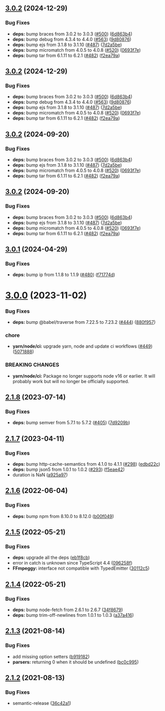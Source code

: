 ## [3.0.2](https://github.com/mekwall/ffmpeggy/compare/v3.0.1...v3.0.2) (2024-12-29)


### Bug Fixes

* **deps:** bump braces from 3.0.2 to 3.0.3 ([#500](https://github.com/mekwall/ffmpeggy/issues/500)) ([6d863b4](https://github.com/mekwall/ffmpeggy/commit/6d863b4c5f3f1e8714518e12bbd7b7b550a0937f))
* **deps:** bump debug from 4.3.4 to 4.4.0 ([#563](https://github.com/mekwall/ffmpeggy/issues/563)) ([9d80876](https://github.com/mekwall/ffmpeggy/commit/9d808762eddeb0a9ca51b2bce1a1018a20ab120c))
* **deps:** bump ejs from 3.1.8 to 3.1.10 ([#487](https://github.com/mekwall/ffmpeggy/issues/487)) ([7d2a5be](https://github.com/mekwall/ffmpeggy/commit/7d2a5beb44eb2f0fd332ff0ca7168506f52bdb8f))
* **deps:** bump micromatch from 4.0.5 to 4.0.8 ([#520](https://github.com/mekwall/ffmpeggy/issues/520)) ([0693f7e](https://github.com/mekwall/ffmpeggy/commit/0693f7e518635080d4bdac7a24c3c16dcf8463ea))
* **deps:** bump tar from 6.1.11 to 6.2.1 ([#482](https://github.com/mekwall/ffmpeggy/issues/482)) ([f2ea79a](https://github.com/mekwall/ffmpeggy/commit/f2ea79a9c2534c119180544d60e34522fbd6e3a5))

## [3.0.2](https://github.com/mekwall/ffmpeggy/compare/v3.0.1...v3.0.2) (2024-12-29)


### Bug Fixes

* **deps:** bump braces from 3.0.2 to 3.0.3 ([#500](https://github.com/mekwall/ffmpeggy/issues/500)) ([6d863b4](https://github.com/mekwall/ffmpeggy/commit/6d863b4c5f3f1e8714518e12bbd7b7b550a0937f))
* **deps:** bump debug from 4.3.4 to 4.4.0 ([#563](https://github.com/mekwall/ffmpeggy/issues/563)) ([9d80876](https://github.com/mekwall/ffmpeggy/commit/9d808762eddeb0a9ca51b2bce1a1018a20ab120c))
* **deps:** bump ejs from 3.1.8 to 3.1.10 ([#487](https://github.com/mekwall/ffmpeggy/issues/487)) ([7d2a5be](https://github.com/mekwall/ffmpeggy/commit/7d2a5beb44eb2f0fd332ff0ca7168506f52bdb8f))
* **deps:** bump micromatch from 4.0.5 to 4.0.8 ([#520](https://github.com/mekwall/ffmpeggy/issues/520)) ([0693f7e](https://github.com/mekwall/ffmpeggy/commit/0693f7e518635080d4bdac7a24c3c16dcf8463ea))
* **deps:** bump tar from 6.1.11 to 6.2.1 ([#482](https://github.com/mekwall/ffmpeggy/issues/482)) ([f2ea79a](https://github.com/mekwall/ffmpeggy/commit/f2ea79a9c2534c119180544d60e34522fbd6e3a5))

## [3.0.2](https://github.com/mekwall/ffmpeggy/compare/v3.0.1...v3.0.2) (2024-09-20)


### Bug Fixes

* **deps:** bump braces from 3.0.2 to 3.0.3 ([#500](https://github.com/mekwall/ffmpeggy/issues/500)) ([6d863b4](https://github.com/mekwall/ffmpeggy/commit/6d863b4c5f3f1e8714518e12bbd7b7b550a0937f))
* **deps:** bump ejs from 3.1.8 to 3.1.10 ([#487](https://github.com/mekwall/ffmpeggy/issues/487)) ([7d2a5be](https://github.com/mekwall/ffmpeggy/commit/7d2a5beb44eb2f0fd332ff0ca7168506f52bdb8f))
* **deps:** bump micromatch from 4.0.5 to 4.0.8 ([#520](https://github.com/mekwall/ffmpeggy/issues/520)) ([0693f7e](https://github.com/mekwall/ffmpeggy/commit/0693f7e518635080d4bdac7a24c3c16dcf8463ea))
* **deps:** bump tar from 6.1.11 to 6.2.1 ([#482](https://github.com/mekwall/ffmpeggy/issues/482)) ([f2ea79a](https://github.com/mekwall/ffmpeggy/commit/f2ea79a9c2534c119180544d60e34522fbd6e3a5))

## [3.0.2](https://github.com/mekwall/ffmpeggy/compare/v3.0.1...v3.0.2) (2024-09-20)


### Bug Fixes

* **deps:** bump braces from 3.0.2 to 3.0.3 ([#500](https://github.com/mekwall/ffmpeggy/issues/500)) ([6d863b4](https://github.com/mekwall/ffmpeggy/commit/6d863b4c5f3f1e8714518e12bbd7b7b550a0937f))
* **deps:** bump ejs from 3.1.8 to 3.1.10 ([#487](https://github.com/mekwall/ffmpeggy/issues/487)) ([7d2a5be](https://github.com/mekwall/ffmpeggy/commit/7d2a5beb44eb2f0fd332ff0ca7168506f52bdb8f))
* **deps:** bump micromatch from 4.0.5 to 4.0.8 ([#520](https://github.com/mekwall/ffmpeggy/issues/520)) ([0693f7e](https://github.com/mekwall/ffmpeggy/commit/0693f7e518635080d4bdac7a24c3c16dcf8463ea))
* **deps:** bump tar from 6.1.11 to 6.2.1 ([#482](https://github.com/mekwall/ffmpeggy/issues/482)) ([f2ea79a](https://github.com/mekwall/ffmpeggy/commit/f2ea79a9c2534c119180544d60e34522fbd6e3a5))

## [3.0.1](https://github.com/mekwall/ffmpeggy/compare/v3.0.0...v3.0.1) (2024-04-29)


### Bug Fixes

* **deps:** bump ip from 1.1.8 to 1.1.9 ([#480](https://github.com/mekwall/ffmpeggy/issues/480)) ([f71774d](https://github.com/mekwall/ffmpeggy/commit/f71774d46f19888f5a120cec981922abba8a639f))

# [3.0.0](https://github.com/mekwall/ffmpeggy/compare/v2.1.8...v3.0.0) (2023-11-02)


### Bug Fixes

* **deps:** bump @babel/traverse from 7.22.5 to 7.23.2 ([#444](https://github.com/mekwall/ffmpeggy/issues/444)) ([880f957](https://github.com/mekwall/ffmpeggy/commit/880f9572796893e19dc19324b50a282ff3d23a7d))


### chore

* **yarn/node/ci:** upgrade yarn, node and update ci workflows ([#449](https://github.com/mekwall/ffmpeggy/issues/449)) ([5071888](https://github.com/mekwall/ffmpeggy/commit/5071888002580ca19fa22e8ba940fb6ad06e204a))


### BREAKING CHANGES

* **yarn/node/ci:** Package no longer supports node v16 or earlier. It will probably work but will no longer be officially supported.

## [2.1.8](https://github.com/mekwall/ffmpeggy/compare/v2.1.7...v2.1.8) (2023-07-14)


### Bug Fixes

* **deps:** bump semver from 5.7.1 to 5.7.2 ([#405](https://github.com/mekwall/ffmpeggy/issues/405)) ([7d9209b](https://github.com/mekwall/ffmpeggy/commit/7d9209bd417dc868d9533ead3d421eb7b299bdb1))

## [2.1.7](https://github.com/mekwall/ffmpeggy/compare/v2.1.6...v2.1.7) (2023-04-11)


### Bug Fixes

* **deps:** bump http-cache-semantics from 4.1.0 to 4.1.1 ([#298](https://github.com/mekwall/ffmpeggy/issues/298)) ([edbd22c](https://github.com/mekwall/ffmpeggy/commit/edbd22c0dbc78dc65de31ab3c80c7429c2d7738d))
* **deps:** bump json5 from 1.0.1 to 1.0.2 ([#293](https://github.com/mekwall/ffmpeggy/issues/293)) ([f5eae42](https://github.com/mekwall/ffmpeggy/commit/f5eae428c523a3e5b0f78c527f82b5e9062e3563))
* duration is NaN ([a925a97](https://github.com/mekwall/ffmpeggy/commit/a925a97546b9ac6e619f48c345b96b5dead3a836))

## [2.1.6](https://github.com/mekwall/ffmpeggy/compare/v2.1.5...v2.1.6) (2022-06-04)


### Bug Fixes

* **deps:** bump npm from 8.10.0 to 8.12.0 ([b00f049](https://github.com/mekwall/ffmpeggy/commit/b00f049ed8a545d3040ba009f6cf6ceac9f7eee7))

## [2.1.5](https://github.com/mekwall/ffmpeggy/compare/v2.1.4...v2.1.5) (2022-05-21)


### Bug Fixes

* **deps:** upgrade all the deps ([eb1f8cb](https://github.com/mekwall/ffmpeggy/commit/eb1f8cbe5bf917416918e8122e114572b1970006))
* error in catch is unknown since TypeScript 4.4 ([096258f](https://github.com/mekwall/ffmpeggy/commit/096258f35dd7f3659a2f1a41acf0ce02f1b93cbe))
* **FFmpeggy:** interface not compatible with TypedEmitter ([30112c5](https://github.com/mekwall/ffmpeggy/commit/30112c5b33ef80c8732661893ee7476926072049))

## [2.1.4](https://github.com/mekwall/ffmpeggy/compare/v2.1.3...v2.1.4) (2022-05-21)


### Bug Fixes

* **deps:** bump node-fetch from 2.6.1 to 2.6.7 ([34f8679](https://github.com/mekwall/ffmpeggy/commit/34f86796212498a1499fbd8a23b09ba22060ab96))
* **deps:** bump trim-off-newlines from 1.0.1 to 1.0.3 ([a37a416](https://github.com/mekwall/ffmpeggy/commit/a37a416c6be2ec8af40fc3bcf7311aa935680ae1))

## [2.1.3](https://github.com/mekwall/ffmpeggy/compare/v2.1.2...v2.1.3) (2021-08-14)


### Bug Fixes

* add missing option setters ([b919182](https://github.com/mekwall/ffmpeggy/commit/b919182da87e413951aef8b708cd271542c3b1e9))
* **parsers:** returning 0 when it should be undefined ([bc0c995](https://github.com/mekwall/ffmpeggy/commit/bc0c995cc736ece9164aa0d0736e6a74d742b591))

## [2.1.2](https://github.com/mekwall/ffmpeggy/compare/v2.1.1...v2.1.2) (2021-08-13)


### Bug Fixes

* semantic-release ([36c42a1](https://github.com/mekwall/ffmpeggy/commit/36c42a1cd6835c7d36c4797bef94fce9a6f7b92b))
